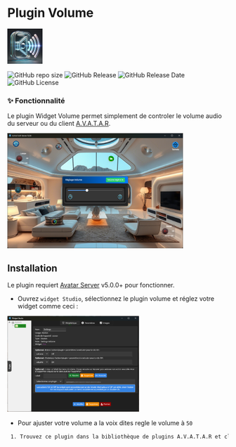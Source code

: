 # Plugin Volume

<div align-text:"center">
<img src="./volume/assets/images/github/audio.png" width="80"/></div>

![GitHub repo size](https://img.shields.io/github/repo-size/Domodom30/A.V.A.T.A.R-plugin-volume)
![GitHub Release](https://img.shields.io/badge/version-1.0.0-green)
![GitHub Release Date](https://img.shields.io/badge/Release_Date-16_mars_2025-yellow)
![GitHub License](https://img.shields.io/github/license/Domodom30/A.V.A.T.A.R-plugin-volume)

### ✨ Fonctionnalité
Le plugin Widget Volume permet simplement de controler le volume audio du serveur ou du client [A.V.A.T.A.R](https://github.com/Avatar-Home-Automation).

<div align-text:"center">
<img src="./volume/assets/images/github/volume.png" width="400"/></div>

## Installation

Le plugin requiert [Avatar Server](https://github.com/Avatar-Home-Automation) v5.0.0+ pour fonctionner.

- Ouvrez `widget Studio`, sélectionnez le plugin volume et réglez votre widget comme ceci :

<div align-text:"center">
<img src="./volume/assets/images/github/settings.png" width="300"/></div>

- Pour ajuster votre volume a la voix dites regle le volume à `50`

```sh
 1. Trouvez ce plugin dans la bibliothèque de plugins A.V.A.T.A.R et cliquez sur `installer`.
```
